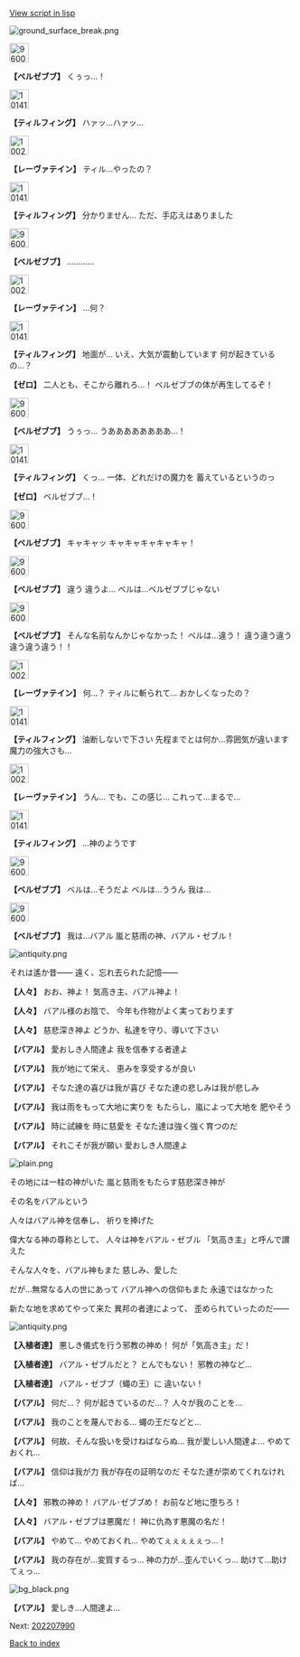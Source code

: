 [View script in lisp](../scripts/202207980.txt)

![ground_surface_break.png](../images/backgrounds/ground_surface_break.png)

<img src="../images/units/960022.png" alt="960022.png" height="34"/>

**【ベルゼブブ】**
くぅっ…！

<img src="../images/units/101415.png" alt="101415.png" height="34"/>

**【ティルフィング】**
ハァッ…ハァッ…

<img src="../images/units/100221.png" alt="100221.png" height="34"/>

**【レーヴァテイン】**
ティル…やったの？

<img src="../images/units/101415.png" alt="101415.png" height="34"/>

**【ティルフィング】**
分かりません…
ただ、手応えはありました

<img src="../images/units/960022.png" alt="960022.png" height="34"/>

**【ベルゼブブ】**
…………

<img src="../images/units/100221.png" alt="100221.png" height="34"/>

**【レーヴァテイン】**
…何？

<img src="../images/units/101415.png" alt="101415.png" height="34"/>

**【ティルフィング】**
地面が…
いえ、大気が震動しています
何が起きているの…？

**【ゼロ】**
二人とも、そこから離れろ…！
ベルゼブブの体が再生してるぞ！

<img src="../images/units/960022.png" alt="960022.png" height="34"/>

**【ベルゼブブ】**
うぅっ…
うああああああああ…！

<img src="../images/units/101415.png" alt="101415.png" height="34"/>

**【ティルフィング】**
くっ…
一体、どれだけの魔力を
蓄えているというのっ

**【ゼロ】**
ベルゼブブ…！

<img src="../images/units/960022.png" alt="960022.png" height="34"/>

**【ベルゼブブ】**
キャキャッ
キャキャキャキャキャ！

<img src="../images/units/960022.png" alt="960022.png" height="34"/>

**【ベルゼブブ】**
違う
違うよ…
ベルは…ベルゼブブじゃない

<img src="../images/units/960022.png" alt="960022.png" height="34"/>

**【ベルゼブブ】**
そんな名前なんかじゃなかった！
ベルは…違う！
違う違う違う違う違う違う！！

<img src="../images/units/100221.png" alt="100221.png" height="34"/>

**【レーヴァテイン】**
何…？
ティルに斬られて…
おかしくなったの？

<img src="../images/units/101415.png" alt="101415.png" height="34"/>

**【ティルフィング】**
油断しないで下さい
先程までとは何か…雰囲気が違います
魔力の強大さも…

<img src="../images/units/100221.png" alt="100221.png" height="34"/>

**【レーヴァテイン】**
うん…
でも、この感じ…
これって…まるで…

<img src="../images/units/101415.png" alt="101415.png" height="34"/>

**【ティルフィング】**
…神のようです

<img src="../images/units/960022.png" alt="960022.png" height="34"/>

**【ベルゼブブ】**
ベルは…そうだよ
ベルは…ううん
我は…

<img src="../images/units/960022.png" alt="960022.png" height="34"/>

**【ベルゼブブ】**
我は…バアル
嵐と慈雨の神、バアル・ゼブル！

![antiquity.png](../images/backgrounds/antiquity.png)

それは遙か昔――
遠く、忘れ去られた記憶――

**【人々】**
おお、神よ！
気高き主、バアル神よ！

**【人々】**
バアル様のお陰で、
今年も作物がよく実っております

**【人々】**
慈悲深き神よ
どうか、私達を守り、導いて下さい

**【バアル】**
愛おしき人間達よ
我を信奉する者達よ

**【バアル】**
我が地にて栄え、
恵みを享受するが良い

**【バアル】**
そなた達の喜びは我が喜び
そなた達の悲しみは我が悲しみ

**【バアル】**
我は雨をもって大地に実りを
もたらし、嵐によって大地を
肥やそう

**【バアル】**
時に試練を
時に慈愛を
そなた達は強く強く育つのだ

**【バアル】**
それこそが我が願い
愛おしき人間達よ

![plain.png](../images/backgrounds/plain.png)

その地には一柱の神がいた
嵐と慈雨をもたらす慈悲深き神が

その名をバアルという

人々はバアル神を信奉し、
祈りを捧げた

偉大なる神の尊称として、
人々は神をバアル・ゼブル
「気高き主」と呼んで讃えた

そんな人々を、バアル神もまた
慈しみ、愛した

だが…無常なる人の世にあって
バアル神への信仰もまた
永遠ではなかった

新たな地を求めてやって来た
異邦の者達によって、
歪められていったのだ――

![antiquity.png](../images/backgrounds/antiquity.png)

**【入植者達】**
悪しき儀式を行う邪教の神め！
何が「気高き主」だ！

**【入植者達】**
バアル・ゼブルだと？
とんでもない！
邪教の神など…

**【入植者達】**
バアル・ゼブブ（蠅の王）に
違いない！

**【バアル】**
何だ…？
何が起きているのだ…？
人々が我のことを…

**【バアル】**
我のことを蔑んでおる…
蠅の王だなどと…

**【バアル】**
何故、そんな扱いを受けねばならぬ…
我が愛しい人間達よ…
やめておくれ…

**【バアル】**
信仰は我が力
我が存在の証明なのだ
そなた達が崇めてくれなければ…

**【人々】**
邪教の神め！
バアル･ゼブブめ！
お前など地に堕ちろ！

**【人々】**
バアル・ゼブブは悪魔だ！
神に仇為す悪魔の名だ！

**【バアル】**
やめて…
やめておくれ…
やめてぇぇぇぇぇっ…！

**【バアル】**
我の存在が…変質するっ…
神の力が…歪んでいくっ…
助けて…助けてぇっ…

![bg_black.png](../images/backgrounds/bg_black.png)

**【バアル】**
愛しき…人間達よ…


Next: [202207990](202207990.md)

[Back to index](index.md)
